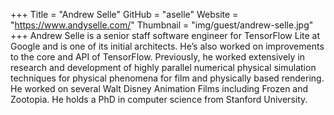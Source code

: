 +++
Title = "Andrew Selle"
GitHub = "aselle"
Website = "https://www.andyselle.com/"
Thumbnail = "img/guest/andrew-selle.jpg"
+++
Andrew Selle is a senior staff software engineer for TensorFlow Lite at Google and is one of its initial architects. He’s also worked on improvements to the core and API of TensorFlow. Previously, he worked extensively in research and development of highly parallel numerical physical simulation techniques for physical phenomena for film and physically based rendering. He worked on several Walt Disney Animation Films including Frozen and Zootopia. He holds a PhD in computer science from Stanford University.